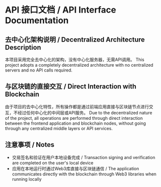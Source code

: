 # API 接口文档 / API Interface Documentation

## 去中心化架构说明 / Decentralized Architecture Description

本项目采用完全去中心化的架构，没有中心化服务器，无需API调用。
This project adopts a completely decentralized architecture with no centralized servers and no API calls required.

## 与区块链的直接交互 / Direct Interaction with Blockchain

由于项目的去中心化特性，所有操作都是通过前端应用直接与区块链节点进行交互，不经过任何中心化的中间层或API服务。
Due to the decentralized nature of the project, all operations are performed through direct interaction between the frontend application and blockchain nodes, without going through any centralized middle layers or API services.

## 注意事项 / Notes

- 交易签名和验证在用户本地设备完成 / Transaction signing and verification are completed on the user's local device
- 应用在本地运行时通过Web3库直接与区块链通信 / The application communicates directly with the blockchain through Web3 libraries when running locally